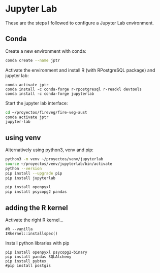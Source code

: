 # Jupyter Lab

These are the steps I followed to configure a Jupyter Lab environment.

## Conda
Create a new environment with conda:

```sh
conda create --name jptr
```

Activate the environment and install R (with RPostgreSQL package) and jupyter lab:

```{bash}
conda activate jptr
conda install -c conda-forge r-rpostgresql r-readxl devtools
conda install -c conda-forge jupyterlab
```


Start the jupyter lab interface:
```sh
cd ~/proyectos/fireveg/fire-veg-aust
conda activate jptr
jupyter-lab
```


## using venv

Alternatively using python3, venv and pip:

```sh
python3 -m venv ~/proyectos/venv/jupyterlab
source ~/proyectos/venv/jupyterlab/bin/activate
python --version
pip install --upgrade pip
pip install jupyterlab
```

```sh
pip install openpyxl
pip install psycopg2 pandas

```
## adding the R kernel

Activate the right R kernel...
```{r}
#R --vanilla
IRkernel::installspec()
```

Install python libraries with pip

```{bash}
pip install openpyxl psycopg2-binary
pip install pandas SQLAlchemy
pip install pybtex
#pip install postgis
```


